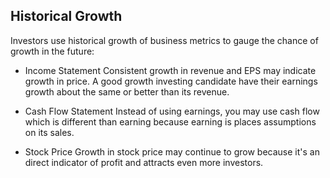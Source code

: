 ## Historical Growth

Investors use historical growth of business metrics to gauge the chance of growth in the future:

- Income Statement
  Consistent growth in revenue and EPS may indicate growth in price. A good growth investing candidate have their earnings growth about the same or better than its revenue.

- Cash Flow Statement
  Instead of using earnings, you may use cash flow which is different than earning because earning is places assumptions on its sales.

- Stock Price
  Growth in stock price may continue to grow because it's an direct indicator of profit and attracts even more investors.
